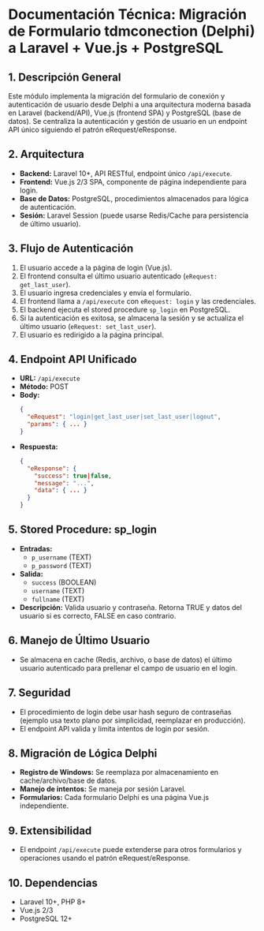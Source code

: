 # Documentación Técnica: Migración de Formulario tdmconection (Delphi) a Laravel + Vue.js + PostgreSQL

## 1. Descripción General
Este módulo implementa la migración del formulario de conexión y autenticación de usuario desde Delphi a una arquitectura moderna basada en Laravel (backend/API), Vue.js (frontend SPA) y PostgreSQL (base de datos). Se centraliza la autenticación y gestión de usuario en un endpoint API único siguiendo el patrón eRequest/eResponse.

## 2. Arquitectura
- **Backend:** Laravel 10+, API RESTful, endpoint único `/api/execute`.
- **Frontend:** Vue.js 2/3 SPA, componente de página independiente para login.
- **Base de Datos:** PostgreSQL, procedimientos almacenados para lógica de autenticación.
- **Sesión:** Laravel Session (puede usarse Redis/Cache para persistencia de último usuario).

## 3. Flujo de Autenticación
1. El usuario accede a la página de login (Vue.js).
2. El frontend consulta el último usuario autenticado (`eRequest: get_last_user`).
3. El usuario ingresa credenciales y envía el formulario.
4. El frontend llama a `/api/execute` con `eRequest: login` y las credenciales.
5. El backend ejecuta el stored procedure `sp_login` en PostgreSQL.
6. Si la autenticación es exitosa, se almacena la sesión y se actualiza el último usuario (`eRequest: set_last_user`).
7. El usuario es redirigido a la página principal.

## 4. Endpoint API Unificado
- **URL:** `/api/execute`
- **Método:** POST
- **Body:**
  ```json
  {
    "eRequest": "login|get_last_user|set_last_user|logout",
    "params": { ... }
  }
  ```
- **Respuesta:**
  ```json
  {
    "eResponse": {
      "success": true|false,
      "message": "...",
      "data": { ... }
    }
  }
  ```

## 5. Stored Procedure: sp_login
- **Entradas:**
  - `p_username` (TEXT)
  - `p_password` (TEXT)
- **Salida:**
  - `success` (BOOLEAN)
  - `username` (TEXT)
  - `fullname` (TEXT)
- **Descripción:** Valida usuario y contraseña. Retorna TRUE y datos del usuario si es correcto, FALSE en caso contrario.

## 6. Manejo de Último Usuario
- Se almacena en cache (Redis, archivo, o base de datos) el último usuario autenticado para prellenar el campo de usuario en el login.

## 7. Seguridad
- El procedimiento de login debe usar hash seguro de contraseñas (ejemplo usa texto plano por simplicidad, reemplazar en producción).
- El endpoint API valida y limita intentos de login por sesión.

## 8. Migración de Lógica Delphi
- **Registro de Windows:** Se reemplaza por almacenamiento en cache/archivo/base de datos.
- **Manejo de intentos:** Se maneja por sesión Laravel.
- **Formularios:** Cada formulario Delphi es una página Vue.js independiente.

## 9. Extensibilidad
- El endpoint `/api/execute` puede extenderse para otros formularios y operaciones usando el patrón eRequest/eResponse.

## 10. Dependencias
- Laravel 10+, PHP 8+
- Vue.js 2/3
- PostgreSQL 12+

